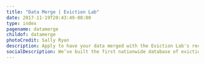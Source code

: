 ```yaml
---
title: "Data Merge | Eviction Lab"
date: 2017-11-19T20:43:49-08:00
type: index
pagename: datamerge
childof: datamerge
photoCredit: Sally Ryan
description: Apply to have your data merged with the Eviction Lab's records.
socialDescription: We’ve built the first nationwide database of evictions.  
---
```



